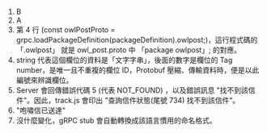 1. B
2. A
3. 第 4 ⾏ (const owlPostProto = grpc.loadPackageDefinition(packageDefinition).owlpost;)，這行程式碼的「.owlpost」 就是 owl_post.proto 中 「package owlpost」; 的對應。
4. string 代表這個欄位的資料是「文字字串」，後面的數字是欄位的 Tag number，是唯一且不重複的欄位 ID，Protobuf 壓縮、傳輸資料時，便是以此編號來辨識欄位。
5. Server 會回傳錯誤代碼 5 (代表 NOT_FOUND) ，以及錯誤訊息 "找不到該信件"。因此，track.js 會印出 "查詢信件狀態(尾號 734) 找不到該信件"。
6. "咆嘯信已送達"
7. 沒什麼變化，gRPC stub 會自動轉換成該語言慣用的命名格式。
